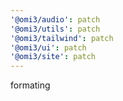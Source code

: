 ```yaml
---
'@omi3/audio': patch
'@omi3/utils': patch
'@omi3/tailwind': patch
'@omi3/ui': patch
'@omi3/site': patch
---
```


formating
